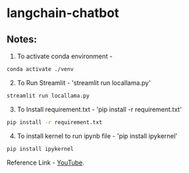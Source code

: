 # langchain-chatbot

## Notes:

1. To activate conda environment -

```bash
conda activate ./venv
```

2. To Run Streamlit - 'streamlit run locallama.py'

```bash
streamlit run locallama.py
```

3. To Install requirement.txt - 'pip install -r requirement.txt'

```bash
pip install -r requirement.txt
```

4. To install kernel to run ipynb file - 'pip install ipykernel'

```bash
pip install ipykernel
```

Reference Link - [YouTube](https://www.youtube.com/watch?v=rHphpyf0i0I).
